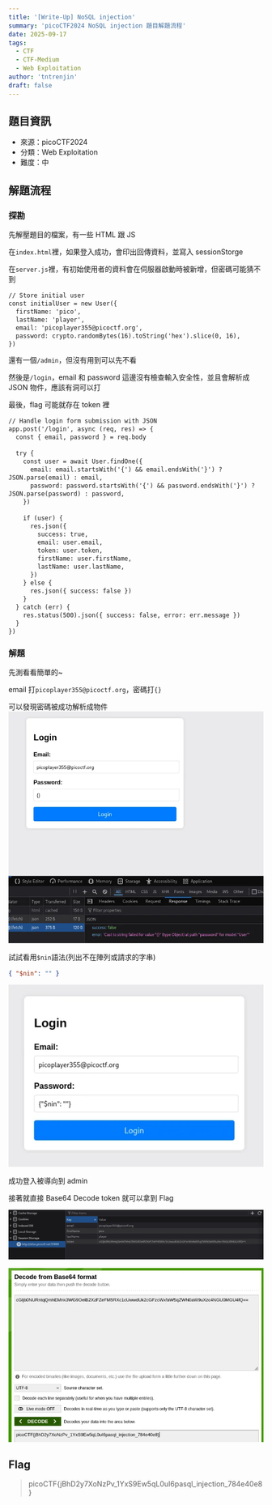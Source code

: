 ```yaml
---
title: '[Write-Up] NoSQL injection'
summary: 'picoCTF2024 NoSQL injection 題目解題流程'
date: 2025-09-17
tags:
  - CTF
  - CTF-Medium
  - Web Exploitation
author: 'tntrenjin'
draft: false
---
```


## 題目資訊

- 來源：picoCTF2024
- 分類：Web Exploitation
- 難度：中

## 解題流程

### 探勘

先解壓題目的檔案，有一些 HTML 跟 JS

在`index.html`裡，如果登入成功，會印出回傳資料，並寫入 sessionStorge

在`server.js`裡，有初始使用者的資料會在伺服器啟動時被新增，但密碼可能猜不到

```jsx{linenos=true, hl_lines=[5,6]}
// Store initial user
const initialUser = new User({
  firstName: 'pico',
  lastName: 'player',
  email: 'picoplayer355@picoctf.org',
  password: crypto.randomBytes(16).toString('hex').slice(0, 16),
})
```

還有一個`/admin`，但沒有用到可以先不看

然後是`/login`，email 和 password 這邊沒有檢查輸入安全性，並且會解析成 JSON 物件，應該有洞可以打

最後，flag 可能就存在 token 裡

```jsx{linenos=true, hl_lines=[7,8,15]}
// Handle login form submission with JSON
app.post('/login', async (req, res) => {
  const { email, password } = req.body

  try {
    const user = await User.findOne({
      email: email.startsWith('{') && email.endsWith('}') ? JSON.parse(email) : email,
      password: password.startsWith('{') && password.endsWith('}') ? JSON.parse(password) : password,
    })

    if (user) {
      res.json({
        success: true,
        email: user.email,
        token: user.token,
        firstName: user.firstName,
        lastName: user.lastName,
      })
    } else {
      res.json({ success: false })
    }
  } catch (err) {
    res.status(500).json({ success: false, error: err.message })
  }
})
```

### 解題

先測看看簡單的~

email 打`picoplayer355@picoctf.org`，密碼打`{}`

可以發現密碼被成功解析成物件
![alt text](image.png)

試試看用`$nin`語法(列出不在陣列或請求的字串)

```json
{ "$nin": "" }
```

![alt text](image-1.png)

成功登入被導向到 admin

接著就直接 Base64 Decode token 就可以拿到 Flag

![alt text](image-2.png)

![alt text](image-3.png)

## Flag

> picoCTF{jBhD2y7XoNzPv_1YxS9Ew5qL0uI6pasql_injection_784e40e8}
